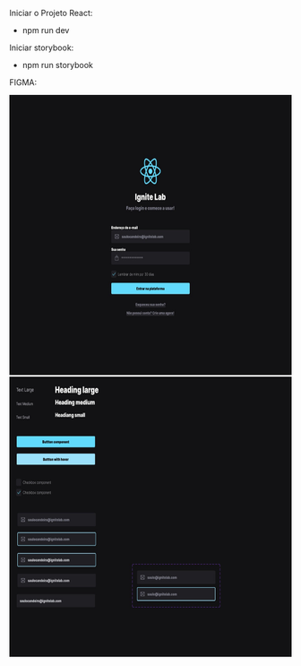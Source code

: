 Iniciar o Projeto React: 
- npm run dev


Iniciar storybook:
- npm run storybook


FIGMA:

<div align="center">
    <img src="https://github.com/SauloCandeira/ignite-lab-design-system/blob/master/Figma/d59f3587-e46c-4a72-8764-cdbb5ed3b0ea.jpeg?raw=true" alt="Prototipo" height="500">
</div>
<div align="center">  
    <img src="https://github.com/SauloCandeira/ignite-lab-design-system/blob/master/Figma/e66a57f7-c322-4f6a-8266-677b643d70a7.jpeg?raw=true" alt="Componentes" height="500">
</div>

